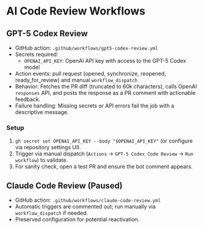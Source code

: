 # AI Code Review Workflows

## GPT-5 Codex Review
- GitHub action: `.github/workflows/gpt5-codex-review.yml`
- Secrets required:
  - `OPENAI_API_KEY`: OpenAI API key with access to the GPT-5 Codex model
- Action events: pull request (opened, synchronize, reopened, ready_for_review) and manual `workflow_dispatch`
- Behavior: Fetches the PR diff (truncated to 60k characters), calls OpenAI `responses` API, and posts the response as a PR comment with actionable feedback.
- Failure handling: Missing secrets or API errors fail the job with a descriptive message.

### Setup
1. `gh secret set OPENAI_API_KEY --body "$OPENAI_API_KEY"` (or configure via repository settings UI).
2. Trigger via manual dispatch (`Actions` → `GPT-5 Codex Code Review` → `Run workflow`) to validate.
3. For sanity check, open a test PR and ensure the bot comment appears.

## Claude Code Review (Paused)
- GitHub action: `.github/workflows/claude-code-review.yml`
- Automatic triggers are commented out; run manually via `workflow_dispatch` if needed.
- Preserved configuration for potential reactivation.

